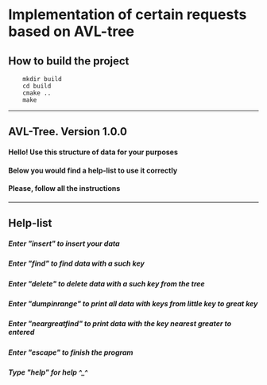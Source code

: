 # Implementation of certain requests based on AVL-tree
## How to build the project 
```
	mkdir build
	cd build
	cmake ..
	make 
```
---
##                            AVL-Tree. Version 1.0.0


#### Hello! Use this structure of data for your purposes 
#### Below you would find a help-list to use it correctly        			
#### Please, follow all the instructions
---
##	                    Help-list

#####			Enter "insert" <key> <number> <number> <string> to insert your data
#####           Enter "find" <key> to find data with a such key
#####           Enter "delete" <key> to delete data with a such key from the tree
#####           Enter "dumpinrange" <little key> <great key> to print all data with keys from little key to great key
#####           Enter "neargreatfind" <key> to print data with the key nearest greater to entered
#####           Enter "escape" to finish the program
#####           Type "help" for help ^_^

